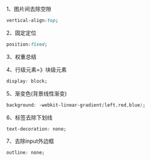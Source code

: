 1、图片间去除空隙 

```css
vertical-align:top;
```

2、固定定位

```css
position:fixed;
```

3、权重总结

4、行级元素=》块级元素

```css
display: block;
```

5、渐变色(背景线性渐变)

```css
background: -webkit-linear-gradient(left,red,blue);
```

6、<a>标签去除下划线

````css
text-decoration: none;
````

7、去除input外边框

```css
outline: none;
```

